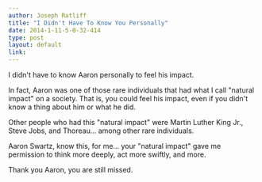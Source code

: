 ```yaml
---
author: Joseph Ratliff
title: "I Didn't Have To Know You Personally"
date: 2014-1-11-5-0-32-414
type: post
layout: default
link: 
---
```

I didn't have to know Aaron personally to feel his impact.

In fact, Aaron was one of those rare individuals that had what I call "natural impact" on a society.  That is, you could feel his impact, even if you didn't know a thing about him or what he did.

Other people who had this "natural impact" were Martin Luther King Jr., Steve Jobs, and Thoreau... among other rare individuals.

Aaron Swartz, know this, for me... your "natural impact" gave me permission to think more deeply, act more swiftly, and more.

Thank you Aaron, you are still missed.